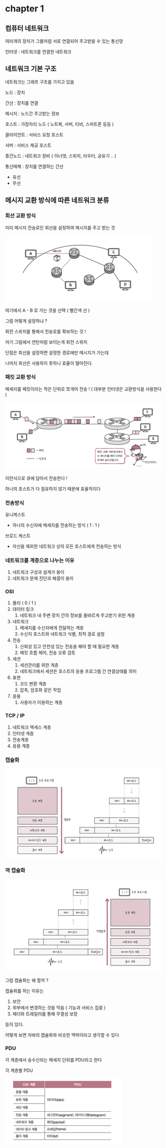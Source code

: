 # chapter 1

## 컴퓨터 네트워크

여러개의 장치가 그물처럼 서로 연결되어 주고받을 수 있는 통신망

인터넷 : 네트워크를 연결한 네트워크

## 네트워크 기본 구조

네트워크는 그래프 구조를 가지고 있음

노드 : 장치

간선 : 장치를 연결

메시지 : 노드간 주고받는 정보

호스트 : 가장자리 노드 ( 노트북, 서버, 티비, 스마트폰 등등 )

클라이언트 : 서비스 요청 호스트

서버 : 서비스 제공 호스트

중간노드 : 네트워크 장비 ( 이너뎃, 스위치, 라우터, 공유기 .. )

통신매체 : 장치를 연결하는 간선

- 유선
- 무선

## 메시지 교환 방식에 따른 네트워크 분류

### 회선 교환 방식

미리 메시지 전송로인 회선을 설정하여 메시지를 주고 받는 것

![alt text](../img/chap1_회선교환방식.PNG)

여기에서 A - B 로 가는 것을 선택 ( 빨간색 선 )

그럼 어떻게 설정하냐 ?

회전 스위치를 통해서 전송로를 확보하는 것 !

저기 그림에서 연탄처럼 보이는게 회전 스위치

단점은 회선을 설정하면 설정한 경로에만 메시지가 가는데

나머지 회선은 사용하지 못하니 효율이 떨어진다.

### 패킷 교환 방식

메세지를 패킷이라는 작은 단위로 쪼개어 전송 ! ( 대부분 인터넷은 교환방식을 사용한다 )

![alt text](../img/chap1_패킷교환방식.PNG)

이런식으로 큐에 담아서 전송한다 !

하나의 호스트가 다 점유하지 않기 때문에 효율적이다

### 전송방식

유니케스트

- 하나의 수신자에 메세지를 전송하는 방식 ( 1 : 1 )

브로드 케스트

- 자신을 제외한 네트워크 상의 모든 호스트에게 전송하는 방식

### 네트워크를 계층으로 나누는 이유

1. 네트워크 구성과 설계가 용이
2. 네트워크 문제 진단과 해결이 용이

### OSI

1. 물리 ( 0 / 1 )
2. 데이터 링크
   1. 네트워크 내 주변 장치 간의 정보를 올바르게 주고받기 위한 계층
3. 네트워크
   1. 메세지를 수신자에게 전달하는 계층
   2. 수신지 호스트와 네트워크 식별, 최적 경로 설정
4. 전송
   1. 신뢰성 있고 안전성 있는 전송을 해야 할 때 필요한 계층
   2. 패킷 흐름 제어, 전송 오류 검토
5. 세션
   1. 세션관리를 위한 게층
   2. 네트워크에서 세션은 호스트의 응용 프로그램 간 연결상태를 의미
6. 표현
   1. 코드 변환 계층
   2. 압축, 암호화 같은 작업
7. 응용
   1. 사용자가 이용하는 계층

### TCP / IP

1. 네트워크 엑세스 계층
2. 인터넷 계층
3. 전송계층
4. 응용 계층

### 캡슐화

![alt text](../img/chap1_캡슐화.PNG)

### 역 캡슐화

![alt text](../img/chap1_역캡슐화.PNG)

그럼 캡슐화는 왜 할까 ?

캡슐화를 하는 이유는

1. 보안
2. 외부에서 변경하는 것을 막음 ( 기능과 서비스 집중 )
3. 헤더와 트레일러를 통해 무결성 보장

등이 있다.

어떻게 보면 자바의 캡슐화와 비슷한 맥락이라고 생각할 수 있다

### PDU

각 계층에서 송수신되는 메세지 단위를 PDU라고 한다

각 계층별 PDU

![alt text](../img/chap1_pdu.PNG)
